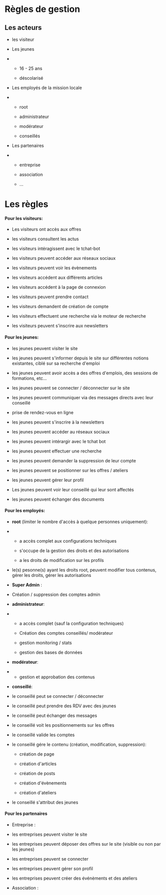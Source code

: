 # Règles de gestion

## Les acteurs
- les visiteur

- Les jeunes 

- - 16 - 25 ans
  
  - déscolarisé

- Les employés de la mission locale 

- - root
  
  - administrateur
  
  - modérateur
  
  - conseillés

- Les partenaires

- - entreprise
  
  - association
  
  - ...

# Les règles

#### Pour les visiteurs:

- Les visiteurs ont accès aux offres 

- les visiteurs consultent les actus

- les visiteurs intéragissent avec le tchat-bot

- les visiteurs peuvent accéder aux réseaux sociaux

- les visiteurs peuvent voir les évènements

- les visiteurs accédent aux différents articles

- les visiteurs accédent à la page de connexion 

- les visiteurs peuvent prendre contact 

- les visiteurs demandent de création de compte

- les visiteurs effectuent une recherche via le moteur de recherche

- les visiteurs peuvent s'inscrire aux newsletters
  

#### Pour les jeunes:

- les jeunes peuvent visiter le site 

- les jeunes peuvent s'informer depuis le site sur différentes notions existantes, ciblé sur sa recherche d'emploi

- les jeunes peuvent avoir accès a des offres d'emplois, des sessions de formations, etc...

- les jeunes peuvent se connecter / déconnecter sur le site

- les jeunes peuvent communiquer via des messages directs avec leur conseillé

- prise de rendez-vous en ligne
  
- les jeunes peuvent s'inscrire à la newsletters
  
- les jeunes peuvent accéder au réseaux sociaux
  
- les jeunes peuvent intérargir avec le tchat bot
  
- les jeunes peuvent effectuer une recherche
  
- les jeunes peuvent demander la suppression de leur compte
  
- les jeunes peuvent se positionner sur les offres / ateliers
  
- les jeunes peuvent gérer leur profil
  
- Les jeunes peuvent voir leur conseillé qui leur sont affectés
  
- les jeunes peuvent échanger des documents
  
#### Pour les employés:

- **root** (limiter le nombre d'accès à quelque personnes uniquement):

- - a accès complet aux configurations techniques
  
  - s'occupe de la gestion des droits et des autorisations
  
  - a les droits de modification sur les profils

- le(s) pesonne(s) ayant les droits root, peuvent modifier tous contenus, gérer les droits, gérer les autorisations
  
- **Super Admin** :
  
- Création / suppression des comptes admin
  

- **administrateur**:

- - a accès complet (sauf la configuration techniques)
  
  - Création des comptes conseillés/ modérateur
  
  - gestion monitoring / stats
  
  - gestion des bases de données


- **modérateur**:

- - gestion et approbation des contenus


- **conseillé**:

- le conseillé peut se connecter / déconnecter

- le conseillé peut prendre des RDV avec des jeunes
  
- le conseillé peut échanger des messages

- le conseillé voit les positionnements sur les offres
  
- le conseillé valide les comptes
  
- le conseillé gére le contenu (création, modification, suppression):
  
    - création de page
  
    - création d'articles

    - création de posts

    - création d'évènements

    - création d'ateliers

- le conseillé s'attribut des jeunes

#### Pour les partenaires

- Entreprise :

 - les entreprises peuvent visiter le site

 - les entreprises peuvent déposer des offres sur le site (visible ou non par les jeunes)
  
 - les entreprises peuvent se connecter
  
 - les entreprises peuvent gérer son profil
  
 - les entreprises peuvent créer des événèments et des ateliers

  
- Association :
